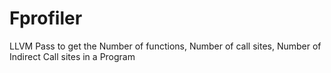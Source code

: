 # Fprofiler
LLVM Pass to get the Number of functions, Number of call sites, Number of Indirect Call sites in a Program
